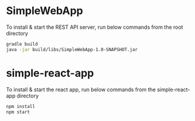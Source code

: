 # SimpleWebApp

To install & start the REST API server, run below commands from the root directory

```sh
gradle build
java -jar build/libs/SimpleWebApp-1.0-SNAPSHOT.jar
```

# simple-react-app

To install & start the react app, run below commands from the simple-react-app directory

```sh
npm install
npm start
```
